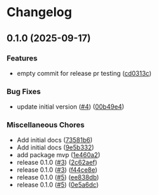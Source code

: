 # Changelog

## 0.1.0 (2025-09-17)


### Features

* empty commit for release pr testing ([cd0313c](https://github.com/gemini-cli-extensions/alloydb/commit/cd0313c1be34e244d6eeaab1e1fbc7aa82aba6aa))


### Bug Fixes

* update initial version ([#4](https://github.com/gemini-cli-extensions/alloydb/issues/4)) ([00b49e4](https://github.com/gemini-cli-extensions/alloydb/commit/00b49e41b1a37a109e5e28969317f2452dc22a95))


### Miscellaneous Chores

* Add initial docs ([73581b6](https://github.com/gemini-cli-extensions/alloydb/commit/73581b67923b058140bcf5ce8082be55f07d2e24))
* Add initial docs ([9e5b332](https://github.com/gemini-cli-extensions/alloydb/commit/9e5b332965b19dbaeac1dc682755ae515411ebe9))
* add package mvp ([1e460a2](https://github.com/gemini-cli-extensions/alloydb/commit/1e460a2be693abf591fc5d077dfb4bdcea832cf3))
* release 0.1.0 ([#3](https://github.com/gemini-cli-extensions/alloydb/issues/3)) ([2c62aef](https://github.com/gemini-cli-extensions/alloydb/commit/2c62aeffd66e49d1685c101d33575114a0242e32))
* release 0.1.0 ([#3](https://github.com/gemini-cli-extensions/alloydb/issues/3)) ([f44ce8e](https://github.com/gemini-cli-extensions/alloydb/commit/f44ce8e08661b0eb620ccf0ca6d93dcb867d0eac))
* release 0.1.0 ([#5](https://github.com/gemini-cli-extensions/alloydb/issues/5)) ([ee838db](https://github.com/gemini-cli-extensions/alloydb/commit/ee838db164e518bfed901c15ed692eba84fb46d5))
* release 0.1.0 ([#5](https://github.com/gemini-cli-extensions/alloydb/issues/5)) ([0e5a6dc](https://github.com/gemini-cli-extensions/alloydb/commit/0e5a6dcba26a5d26512f018f33a9af88d82a2606))
